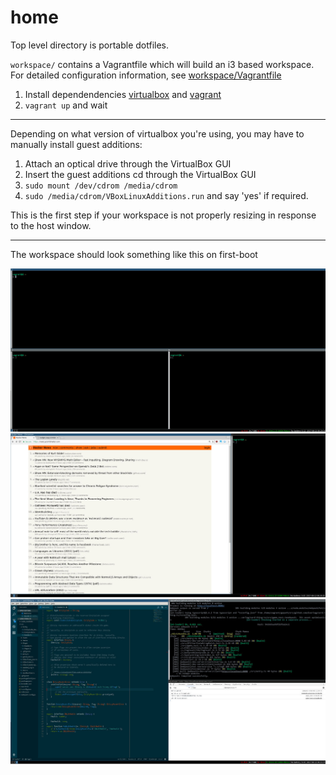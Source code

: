 # home

Top level directory is portable dotfiles.

`workspace/` contains a Vagrantfile which will build an i3
based workspace. For detailed configuration information, see [workspace/Vagrantfile](./workspace/VagrantFile)

1. Install dependendencies [virtualbox](https://www.virtualbox.org/) and [vagrant](https://www.vagrantup.com/)
1. `vagrant up`  and wait

---

Depending on what version of virtualbox you're using, you may have to manually install guest additions:

1. Attach an optical drive through the VirtualBox GUI
1. Insert the guest additions cd through the VirtualBox GUI
1. `sudo mount /dev/cdrom /media/cdrom`
1. `sudo /media/cdrom/VBoxLinuxAdditions.run` and say 'yes' if required.

This is the first step if your workspace is not properly resizing in response to the host window.

---

The workspace should look something like this on first-boot

![Workspace 1](images/ws1.jpg)
![Workspace 2](images/ws2.jpg)
![Workspace 3](images/ws3.jpg)